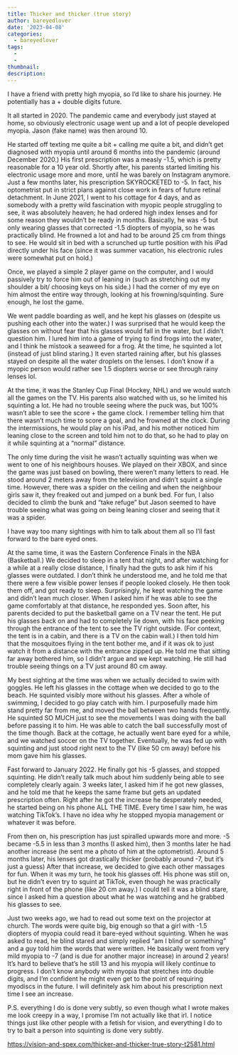 ```yaml
---
title: Thicker and thicker (true story)
author: bareyedlover
date: '2023-04-08'
categories:
  - bareyedlover
tags:
  - 
  - 
thumbnail: 
description: 
---
```


I have a friend with pretty high myopia, so I’d like to share his journey. He potentially has a + double digits future.

It all started in 2020. The pandemic came and everybody just stayed at home, so obviously electronic usage went up and a lot of people developed myopia. Jason (fake name) was then around 10. 

He started off texting me quite a bit + calling me quite a bit, and didn’t get diagnosed with myopia until around 6 months into the pandemic (around December 2020.) His first prescription was a measly -1.5, which is pretty reasonable for a 10 year old. Shortly after, his parents started limiting his electronic usage more and more, until he was barely on Instagram anymore. Just a few months later, his prescription SKYROCKETED to -5. In fact, his optometrist put in strict plans against close work in fears of future retinal detachment. In June 2021, I went to his cottage for 4 days, and as somebody with a pretty wild fascination with myopic people struggling to see, it was absolutely heaven; he had ordered high index lenses and for some reason they wouldn’t be ready in months. Basically, he was -5 but only wearing glasses that corrected -1.5 diopters of myopia, so he was practically blind. He frowned a lot and had to be around 25 cm from things to see. He would sit in bed with a scrunched up turtle position with his iPad directly under his face (since it was summer vacation, his electronic rules were somewhat put on hold.) 

Once, we played a simple 2 player game on the computer, and I would passively try to force him out of leaning in (such as stretching out my shoulder a bit/ choosing keys on his side.) I had the corner of my eye on him almost the entire way through, looking at his frowning/squinting. Sure enough, he lost the game.

We went paddle boarding as well, and he kept his glasses on (despite us pushing each other into the water.) I was surprised that he would keep the glasses on without fear that his glasses would fall in the water, but I didn’t question him. I lured him into a game of trying to find frogs into the water, and I think he mistook a seaweed for a frog. At the time, he squinted a lot (instead of just blind staring.) It even started raining after, but his glasses stayed on despite all the water droplets on the lenses. I don’t know if a myopic person would rather see 1.5 diopters worse or see through rainy lenses lol.

At the time, it was the Stanley Cup Final (Hockey, NHL) and we would watch all the games on the TV. His parents also watched with us, so he limited his squinting a lot. He had no trouble seeing where the puck was, but 100% wasn’t able to see the score + the game clock. I remember telling him that there wasn’t much time to score a goal, and he frowned at the clock. During the intermissions, he would play on his iPad, and his mother noticed him leaning close to the screen and told him not to do that, so he had to play on it while squinting at a “normal” distance. 

The only time during the visit he wasn’t actually squinting was when we went to one of his neighbours houses. We played on their XBOX, and since the game was just based on bowling, there weren’t many letters to read. He stood around 2 meters away from the television and didn’t squint a single time. However, there was a spider on the ceiling and when the neighbour girls saw it, they freaked out and jumped on a bunk bed. For fun, I also decided to climb the bunk and “take refuge” but Jason seemed to have trouble seeing what was going on being leaning closer and seeing that it was a spider.

I have way too many sightings with him to talk about them all so I’ll fast forward to the bare eyed ones.

At the same time, it was the Eastern Conference Finals in the NBA (Basketball.) We decided to sleep in a tent that night, and after watching for a while at a really close distance, I finally had the guts to ask him if his glasses were outdated. I don’t think he understood me, and he told me that there were a few visible power lenses if people looked closely. He then took them off, and got ready to sleep. Surprisingly, he kept watching the game and didn’t lean much closer. When I asked him if he was able to see the game comfortably at that distance, he responded yes. Soon after, his parents decided to put the basketball game on a TV near the tent. He put his glasses back on and had to completely lie down, with his face peeking through the entrance of the tent to see the TV right outside. (For context, the tent is in a cabin, and there is a TV on the cabin wall.) I then told him that the mosquitoes flying in the tent bother me, and if it was ok to just watch it from a distance with the entrance zipped up. He told me that sitting far away bothered him, so I didn’t argue and we kept watching. He still had trouble seeing things on a TV just around 80 cm away.

My best sighting at the time was when we actually decided to swim with goggles. He left his glasses in the cottage when we decided to go to the beach. He squinted visibly more without his glasses. After a whole of swimming, I decided to go play catch with him. I purposefully made him stand pretty far from me, and moved the ball between two hands frequently. He squinted SO MUCH just to see the movements I was doing with the ball before passing it to him. He was able to catch the ball successfully most of the time though. Back at the cottage, he actually went bare eyed for a while, and we watched soccer on the TV together. Eventually, he was fed up with squinting and just stood right next to the TV (like 50 cm away) before his mom gave him his glasses. 

Fast forward to January 2022. He finally got his -5 glasses, and stopped squinting. He didn’t really talk much about him suddenly being able to see completely clearly again. 3 weeks later, I asked him if he got new glasses, and he told me that he keeps the same frame but gets an updated prescription often. Right after he got the increase he desperately needed, he started being on his phone ALL THE TIME.  Every time I saw him, he was watching TikTok’s. I have no idea why he stopped myopia management or whatever it was before. 

From then on, his prescription has just spiralled upwards more and more. -5 became -5.5 in less than 3 months (I asked him), then 3 months later he had another increase (he sent me a photo of him at the optometrist). Around 5 months later, his lenses got drastically thicker (probably around -7, but it’s just a guess) After that increase, we decided to give each other massages for fun. When it was my turn, he took his glasses off. His phone was still on, but he didn’t even try to squint at TikTok, even though he was practically right in front of the phone (like 20 cm away.) I could tell it was a blind stare, since I asked him a question about what he was watching and he grabbed his glasses to see. 

Just two weeks ago, we had to read out some text on the projector at church. The words were quite big, big enough so that a girl with -1.5 diopters of myopia could read it bare-eyed without squinting. When he was asked to read, he blind stared and simply replied “am I blind or something” and a guy told him the words that were written. He basically went from very mild myopia to -7 (and is due for another major increase) in around 2 years! It’s hard to believe that’s he still 13 and his myopia will likely continue to progress. I don’t know anybody with myopia that stretches into double digits, and I’m confident he might even get to the point of requiring myodiscs in the future. I will definitely ask him about his prescription next time I see an increase.

P.S. everything I do is done very subtly, so even though what I wrote makes me look creepy in a way, I promise I’m not actually like that irl. I notice things just like other people with a fetish for vision, and everything I do to try to bait a person into squinting is done very subtly.

https://vision-and-spex.com/thicker-and-thicker-true-story-t2581.html
